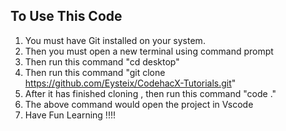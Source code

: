 ## To Use This Code

1. You must have Git installed on your system.
2. Then you must open a new terminal using command prompt
3. Then run this command "cd desktop"
4. Then run this command "git clone https://github.com/Eysteix/CodehacX-Tutorials.git"
5. After it has finished cloning , then run this command "code ."
6. The above command would open  the project in Vscode
7. Have Fun Learning !!!!
